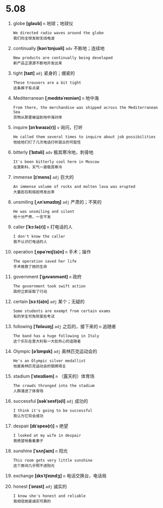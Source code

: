 # 5.08

1. globe **[ɡləʊb]** `n` 地球；地球仪

   ```
   We directed radio waves around the globe
   我们向全球发射无线电波
   ```

2. continually **[kənˈtɪnjuəli]** `adv` 不断地；连续地

   ```
   New products are continually being developed
   新产品正源源不断地开发出来
   ```

3. tight **[taɪt]** `adj` 紧身的；绷紧的

   ```
   These trousers are a bit tight
   这条裤子有点紧
   ```

4. Mediterranean **[ˌmedɪtəˈreɪniən]** `n` 地中海

   ```
   From there, the merchandise was shipped across the Mediterranean Sea
   货物从那里被运到地中海对岸
   ```

5. inquire **[ɪnˈkwaɪə(r)]** `v` 询问，打听

   ```
   He called them several times to inquire about job possibilities
   他给他们打了几次电话打听就业的可能性
   ```

6. bitterly **[ˈbɪtəli]** `adv` 极其寒冷地，刺骨地

   ```
   It's been bitterly cool here in Moscow
   在莫斯科，天气一直极其寒冷
   ```

7. immense **[ɪˈmens]** `adj` 巨大的

   ```
   An immense volume of rocks and molten lava was erupted
   大量岩石和熔岩喷发出来
   ```

8. unsmiling **[ˌʌnˈsmaɪlɪŋ]** `adj` 严肃的；不笑的

   ```
   He was unsmiling and silent
   他十分严肃，一言不发
   ```

9. caller **[ˈkɔːlə(r)]** `n` 打电话的人

   ```
   I don't know the caller
   我不认识打电话的人
   ```

10. operation **[ˌɒpəˈreɪʃ(ə)n]** `n` 手术；操作

    ```
    The operation saved her life
    手术挽救了她的生命
    ```

11. government **[ˈɡʌvənmənt]** `n` 政府

    ```
    The government took swift action
    政府立即采取了行动
    ```

12. certain **[sɜːt(ə)n]** `adj` 某个；无疑的

    ```
    Some students are exempt from certain exams
    有的学生可免除某些考试
    ```

13. following **[ˈfɒləʊɪŋ]** `adj` 之后的，接下来的 `n` 追随者

    ```
    The band has a huge following in Italy
    这个乐队在意大利有一大批热心的追随者
    ```

14. Olympic **[əˈlɪmpɪk]** `adj` 奥林匹克运动会的

    ```
    He's an Olympic silver medallist
    他是奥林匹克运动会的银牌得主
    ```

15. stadium **[ˈsteɪdiəm]** `n` （露天的）体育场

    ```
    The crowds thronged into the stadium
    人群涌进了体育场
    ```

16. successful **[səkˈsesf(ə)l]** `adj` 成功的

    ```
    I think it's going to be successful
    我认为它将会成功
    ```

17. despair **[dɪˈspeə(r)]** `n` 绝望

    ```
    I looked at my wife in despair
    我绝望地看着妻子
    ```

18. sunshine **[ˈsʌnʃaɪn]** `n` 阳光

    ```
    This room gets very little sunshine
    这个房间几乎照不进阳光
    ```

19. exchange **[ɪksˈtʃeɪndʒ]** `n` 电话交换台，电话局

20. honest **[ˈɒnɪst]** `adj` 诚实的
    ```
    I know she's honest and reliable
    我相信她是诚实可靠的
    ```
